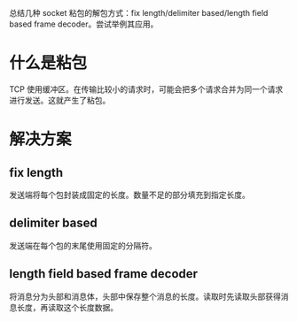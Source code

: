 总结几种 socket 粘包的解包方式：fix length/delimiter based/length field based frame decoder。尝试举例其应用。
# 什么是粘包
TCP 使用缓冲区。在传输比较小的请求时，可能会把多个请求合并为同一个请求进行发送。这就产生了粘包。
# 解决方案
## fix length
发送端将每个包封装成固定的长度。数量不足的部分填充到指定长度。
## delimiter based
发送端在每个包的末尾使用固定的分隔符。
## length field based frame decoder
将消息分为头部和消息体，头部中保存整个消息的长度。读取时先读取头部获得消息长度，再读取这个长度数据。